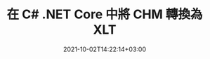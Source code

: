 ---
############################# Static ############################
layout: "autogen-gist"
date: 2021-10-02T14:22:14+03:00
draft: false
path: "zh/total/net/conversion/chm-to-xlt/"
other_out_formats: "PDF Word Excel Image DOC DOCM DOCX DOT DOTM DOTX RTF TXT RTF HTML HTM MHT MHTML XLS XLSX XLSM XLSB XLT XLTX XLTM TSV CSV XLAM FODS DIF SXC PPT PPTX PPTM PPS PPSX PPSM POT POTX POTM ODT OTT OTP ODP ODS PSD PSB SVG SVGZ XPS TEX BMP PNG GIF JPEG JPG TIFF WEBP JP2 ICO DCM WMF EMZ WMZ TGA MD EPUB FODP DICOM"
ad_headline: "將 CHM 轉換為 XLT | 。網"
ad_description: "為您的 .NET 應用程序提供最準確的 CHM 到 XLT 文檔轉換解決方案。"

############################# Head ############################
head_title: "CHM-to-XLT.NET - 在 C# .NET 中將 CHM 轉換為 XLT"
head_description: "C# .NET CHM 到 XLT 轉換 API。在 .NET（C#、VB.NET、ASP.NET 和 .NET Core）應用程序中將 CHM 轉換為 PDF、Word、Excel、PowerPoint、圖像和 100 多種其他文件格式。"

############################# Header ############################
title: "在 C# .NET Core 中將 CHM 轉換為 XLT"
description: "C# .NET 文檔和圖像轉換 API，用於在 C# .NET 應用程序中將 CHM 轉換為 XLT。使用高級文檔轉換功能來自定義轉換後文檔的外觀。輕鬆地將所有流行的 Web 文件格式與 Word 文檔、Excel 工作表、PowerPoint 演示文稿、PDF、Photoshop、電子書和圖像相互轉換。以編程方式轉換完整文檔或根據選擇性頁碼或頁面範圍選擇源文檔文件的某些特定頁面，並輕鬆轉換為各種受支持的文檔格式。"

############################# SubMenu ############################
submenu:
    enable: false

############################# Content ############################
content:
    enable: true
    block:
    - title_left: "在 C# .NET 中將 CHM 轉換為 XLT"
      content_left: |
          按照這些簡單的步驟在 .NET 中將 CHM 轉換為 XLT。無需使用任何外部軟件即可按原樣查看轉換後的 XLT 文檔，或將其渲染並顯示為 HTML、PDF 或圖像。

          -   創建 **Converter** 對像以轉換 CHM 文檔
          -   設置 XLT 格式的轉換選項
          -   調用**Converter**類實例的**Convert**方法轉換為XLT
          -   為 **PDF** (PdfViewOptions)、**JPG** (JpgViewOptions)、**PNG** (PngViewOptions) 或 **HTML** (HtmlViewOptions) 查看器設置選項
          -   創建 **Viewer** 對像以將轉換後的 XLT 查看為 HTML、PDF 或圖像
          
      title_right: "下载和安装说明"
      content_right: |
          您需要 `GroupDocs.Conversion` 和 `GroupDocs.Viewer` 命名空间来将 word 文件格式转换为各种图像和文档类型，例如 PDF、Microsoft Office（Word、Excel、PowerPoint、Project、Outlook）、OpenDocument、HTML 和CAD图。探索 Conholdate.Total 提供的其他 [.NET APIs for Office 文档](https://products.conholdate.com/zh/total/net/)。
          
          从 [downloads](https://downloads.conholdate.com/total/net) 获取相应的程序集文件或从 [Nuget](https://www.nuget.org/packages/Conholdate.Total) 获取整个包/) 直接在您的工作区中添加“Conholdate.Total for .NET”。
          
      gisthash: "c93008180c287d2c0e630c3a87099946"
      gistfile: "html-to-word-docx-conversion.cs"

    - title_left: "在 C# .NET 中將 HTML 轉換為 PDF"
      content_left: |
          只需三行簡單的代碼，即可在任何類型的 .NET（C#、ASP.NET、VB.NET 和 .NET Core）應用程序中將您的 Web HTML5 文檔準確轉換為 PDF 文件。

          還支持使用高級選項轉換為 HTML 文件，例如固定佈局以準確定位 HTML 元素並以百分比管理轉換後文檔的縮放級別。

          -   加載源 **HTML** 文件
          -   設置 **PDF** 格式的轉換選項
          -   將 **HTML** 轉換為 **PDF** 格式
        
      title_right: "源文件信息提取"
      content_right: |
          文檔信息提取功能不僅可以獲取有關源文檔文件的基本信息，還支持提取一些有價值的文件格式特定信息，例如 Microsoft Project 文件的項目開始和結束日期、PDF 文檔的任何打印限制、 Outlook 數據文件等中包含的文件夾列表。

          在 Windows、Linux 或 macOS 等不同操作系統上轉換流行的文檔文件格式，同時使用 Windows Azure、Mono 和 Xamarin 等平台。
          
      gisthash: "4f311c07ae9ee691b8afb7960aa6c806"
      gistfile: "html-to-pdf-conversion.cs"

    - title_left: "在 C# .NET 中將 JSON 文件轉換為 Excel"
      content_left: |
          現在，使用 Conholdate.Total for .NET API 可以更輕鬆地將 JSON 文件轉換為 .NET 中的 Excel。使用 JSON 文件作為數據源，通過添加幾行 C#code 將其精確轉換為 Excel 電子表格文件格式，無需使用任何外部軟件。

          -   創建 **Converter** 對像以轉換 JSON 文件
          -   實例化 **SpreadsheetConvertOptions** 類
          -   調用**Converter**類實例的**Convert**方法轉換為XLSX
          
      title_right: "加載和轉換遠程文檔"
      content_right: |
          使用 Conholdate.Total for .NET – 開發人員可以從各種遠程位置和雲文檔存儲資源（如 Amazon S3、Microsoft Azure Blob、FTP、本地磁盤、流或簡單 URL）加載和轉換文檔。您只需指定獲取遠程文檔流的方法，然後將其作為構造函數傳遞給 Converter 類。
          
          .NET API 的 Conholdate.Total 原生於 Windows 窗體、ASP.NET、WPF、WCF 或任何類型的基於 .NET Framework 2.0 或更高版本的應用程序。
          
      gisthash: "7864dd1c0c16ca647722d18664d5c84a"
      gistfile: "json-to-excel-spreadsheet-conversion.cs"

############################# About Formats ############################
about_formats:
    enable: false
############################# More Formats ############################
more_formats:
    enable: true
    auto: false
    other_out_formats: PDF Word Excel Image DOC DOCM DOCX DOT DOTM DOTX RTF TXT RTF HTML HTM MHT MHTML XLS XLSX XLSM XLSB XLT XLTX XLTM TSV CSV XLAM FODS DIF SXC PPT PPTX PPTM PPS PPSX PPSM POT POTX POTM ODT OTT OTP ODP ODS PSD PSB SVG SVGZ XPS TEX BMP PNG GIF JPEG JPG TIFF WEBP JP2 ICO DCM WMF EMZ WMZ TGA MD EPUB FODP DICOM
############################# Back to top ###############################
back_to_top:
  enable: true
---